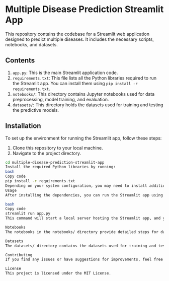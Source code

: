 # Multiple Disease Prediction Streamlit App

This repository contains the codebase for a Streamlit web application designed to predict multiple diseases. It includes the necessary scripts, notebooks, and datasets.

## Contents

1. `app.py`: This is the main Streamlit application code.
2. `requirements.txt`: This file lists all the Python libraries required to run the Streamlit app. You can install them using `pip install -r requirements.txt`.
3. `notebooks/`: This directory contains Jupyter notebooks used for data preprocessing, model training, and evaluation.
4. `datasets/`: This directory holds the datasets used for training and testing the predictive models.

## Installation

To set up the environment for running the Streamlit app, follow these steps:

1. Clone this repository to your local machine.
2. Navigate to the project directory.

```bash
cd multiple-disease-prediction-streamlit-app
Install the required Python libraries by running:
bash
Copy code
pip install -r requirements.txt
Depending on your system configuration, you may need to install additional libraries for running the Jupyter notebooks. Please refer to the specific notebook instructions for any additional requirements.
Usage
After installing the dependencies, you can run the Streamlit app using the following command:

bash
Copy code
streamlit run app.py
This command will start a local server hosting the Streamlit app, and you can access it through your web browser.

Notebooks
The notebooks in the notebooks/ directory provide detailed steps for data preprocessing, model training, and evaluation. Follow the instructions within each notebook to execute the code and reproduce the results.

Datasets
The datasets/ directory contains the datasets used for training and testing the predictive models. Ensure that the paths specified in the notebooks or the Streamlit app code match the location of these datasets on your local machine.

Contributing
If you find any issues or have suggestions for improvements, feel free to open an issue or submit a pull request. Contributions are welcome!

License
This project is licensed under the MIT License.
